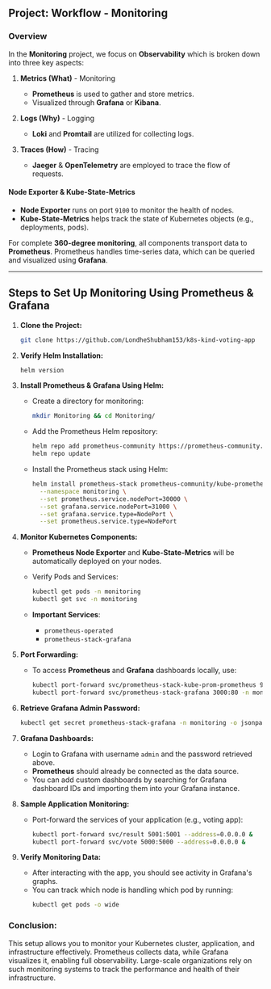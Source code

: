 
## **Project: Workflow - Monitoring**

### **Overview**

In the **Monitoring** project, we focus on **Observability** which is broken down into three key aspects:

1. **Metrics (What)** - Monitoring
   - **Prometheus** is used to gather and store metrics.
   - Visualized through **Grafana** or **Kibana**.

2. **Logs (Why)** - Logging
   - **Loki** and **Promtail** are utilized for collecting logs.

3. **Traces (How)** - Tracing
   - **Jaeger** & **OpenTelemetry** are employed to trace the flow of requests.

#### **Node Exporter & Kube-State-Metrics**
- **Node Exporter** runs on port `9100` to monitor the health of nodes.
- **Kube-State-Metrics** helps track the state of Kubernetes objects (e.g., deployments, pods).

For complete **360-degree monitoring**, all components transport data to **Prometheus**. Prometheus handles time-series data, which can be queried and visualized using **Grafana**.

---

## **Steps to Set Up Monitoring Using Prometheus & Grafana**

1. **Clone the Project:**
   ```bash
   git clone https://github.com/LondheShubham153/k8s-kind-voting-app
   ```

2. **Verify Helm Installation:**
   ```bash
   helm version
   ```

3. **Install Prometheus & Grafana Using Helm:**

   - Create a directory for monitoring:
     ```bash
     mkdir Monitoring && cd Monitoring/
     ```

   - Add the Prometheus Helm repository:
     ```bash
     helm repo add prometheus-community https://prometheus-community.github.io/helm-charts
     helm repo update
     ```

   - Install the Prometheus stack using Helm:
     ```bash
     helm install prometheus-stack prometheus-community/kube-prometheus-stack \
       --namespace monitoring \
       --set prometheus.service.nodePort=30000 \
       --set grafana.service.nodePort=31000 \
       --set grafana.service.type=NodePort \
       --set prometheus.service.type=NodePort
     ```

4. **Monitor Kubernetes Components:**

   - **Prometheus Node Exporter** and **Kube-State-Metrics** will be automatically deployed on your nodes.
   
   - Verify Pods and Services:
     ```bash
     kubectl get pods -n monitoring
     kubectl get svc -n monitoring
     ```

   - **Important Services**: 
     - `prometheus-operated`
     - `prometheus-stack-grafana`

5. **Port Forwarding:**
   - To access **Prometheus** and **Grafana** dashboards locally, use:
     ```bash
     kubectl port-forward svc/prometheus-stack-kube-prom-prometheus 9090:9090 -n monitoring --address=0.0.0.0 &
     kubectl port-forward svc/prometheus-stack-grafana 3000:80 -n monitoring --address=0.0.0.0
     ```

6. **Retrieve Grafana Admin Password:**
   ```bash
   kubectl get secret prometheus-stack-grafana -n monitoring -o jsonpath="{.data.admin-password}" | base64 --decode
   ```

7. **Grafana Dashboards:**
   - Login to Grafana with username `admin` and the password retrieved above.
   - **Prometheus** should already be connected as the data source.
   - You can add custom dashboards by searching for Grafana dashboard IDs and importing them into your Grafana instance.

8. **Sample Application Monitoring:**
   - Port-forward the services of your application (e.g., voting app):
     ```bash
     kubectl port-forward svc/result 5001:5001 --address=0.0.0.0 &
     kubectl port-forward svc/vote 5000:5000 --address=0.0.0.0 &
     ```

9. **Verify Monitoring Data:**
   - After interacting with the app, you should see activity in Grafana's graphs.
   - You can track which node is handling which pod by running:
     ```bash
     kubectl get pods -o wide
     ```

### **Conclusion:**
This setup allows you to monitor your Kubernetes cluster, application, and infrastructure effectively. Prometheus collects data, while Grafana visualizes it, enabling full observability. Large-scale organizations rely on such monitoring systems to track the performance and health of their infrastructure.

